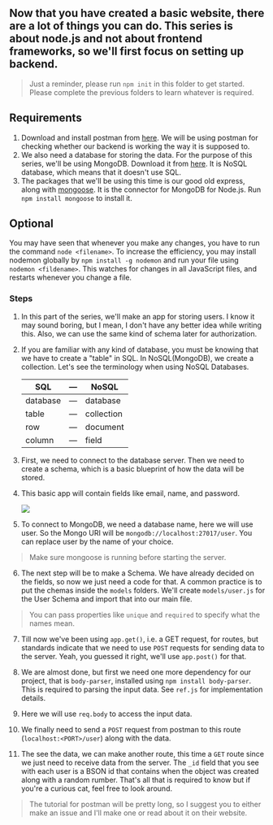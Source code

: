 ## Now that you have created a basic website, there are a lot of things you can do. This series is about node.js and not about frontend frameworks, so we'll first focus on setting up backend. 

> Just a reminder, please run `npm init` in this folder to get started. Please complete the previous folders to learn whatever is required.

## Requirements
1. Download and install postman from [here](https://www.postman.com/downloads/). We will be using postman for checking whether our backend is working the way it is supposed to.
2. We also need a database for storing the data. For the purpose of this series, we'll be using MongoDB. Download it from [here](https://www.mongodb.com/download-center/community). It is NoSQL database, which means that it doesn't use SQL.
3. The packages that we'll be using this time is our good old express, along with [mongoose](npmjs.org/mongoose). It is the connector for MongoDB for Node.js. Run `npm install mongoose` to install it.

## Optional
You may have seen that whenever you make any changes, you have to run the command `node <filename>`. To increase the efficiency, you may install nodemon globally by `npm install -g nodemon` and run your file using `nodemon <fildename>`. This watches for changes in all JavaScript files, and restarts whenever you change a file.

### Steps

1. In this part of the series, we'll make an app for storing users. I know it may sound boring, but I mean, I don't have any better idea while writing this. Also, we can use the same kind of schema later for authorization.

2. If you are familiar with any kind of database, you must be knowing that we have to create a "table" in SQL. In NoSQL(MongoDB), we create a collection. Let's see the terminology when using NoSQL Databases.

    |SQL|—|NoSQL|
    |-|-|-|
    |database|—|database|
    |table|—|collection|
    |row|—|document|
    |column|—|field|

3. First, we need to connect to the database server. Then we need to create a schema, which is a basic blueprint of how the data will be stored.

4. This basic app will contain fields like email, name, and password.

    [![](https://mermaid.ink/img/eyJjb2RlIjoiZ3JhcGggVERcblx0QVtVc2VyXSAtLS0gQigoZW1haWwpKVxuXHRBIC0tLSBFKChuYW1lKSlcblx0QSAtLS0gRigocGFzc3dvcmQpKVxuXHRcdFx0XHRcdCIsIm1lcm1haWQiOnsidGhlbWUiOiJkYXJrIn0sInVwZGF0ZUVkaXRvciI6ZmFsc2V9)](https://mermaid-js.github.io/mermaid-live-editor/#/edit/eyJjb2RlIjoiZ3JhcGggVERcblx0QVtVc2VyXSAtLS0gQigoZW1haWwpKVxuXHRBIC0tLSBFKChuYW1lKSlcblx0QSAtLS0gRigocGFzc3dvcmQpKVxuXHRcdFx0XHRcdCIsIm1lcm1haWQiOnsidGhlbWUiOiJkYXJrIn0sInVwZGF0ZUVkaXRvciI6ZmFsc2V9)

5. To connect to MongoDB, we need a database name, here we will use user. So the Mongo URI will be `mongodb://localhost:27017/user`. You can replace user by the name of your choice.

> Make sure mongoose is running before starting the server.

6. The next step will be to make a Schema. We have already decided on the fields, so now we just need a code for that. A common practice is to put the chemas inside the `models` folders. We'll create `models/user.js` for the User Schema and import that into our main file. 

> You can pass properties like `unique` and `required` to specify what the names mean.

7. Till now we've been using `app.get()`, i.e. a GET request, for routes, but standards indicate that we need to use `POST` requests for sending data to the server. Yeah, you guessed it right, we'll use `app.post()` for that.

8. We are almost done, but first we need one more dependency for our project, that is `body-parser`, installed using `npm install body-parser`. This is required to parsing the input data. See `ref.js` for implementation details.

9. Here we will use `req.body` to access the input data.

10. We finally need to send a `POST` request from postman to this route (`localhost:<PORT>/user`) along with the data.

11. The see the data, we can make another route, this time a `GET` route since we just need to receive data from the server.
The `_id` field that you see with each user is a BSON id that contains when the object was created along with a random rumber. That's all that is required to know but if you're a curious cat, feel free to look around.

> The tutorial for postman will be pretty long, so I suggest you to either make an issue and I'll make one or read about it on their website.